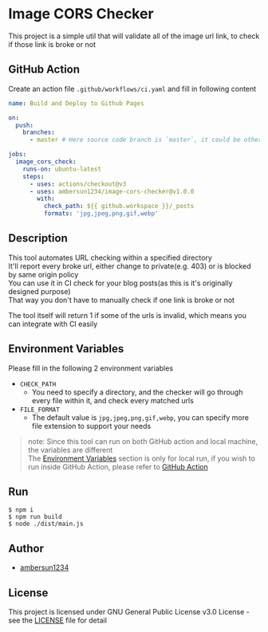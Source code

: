 # Image CORS Checker
This project is a simple util that will validate all of the image url link, to check if those link is broke or not

## GitHub Action
Create an action file `.github/workflows/ci.yaml` and fill in following content
```yaml
name: Build and Deploy to Github Pages

on:
  push:
    branches:
      - master # Here source code branch is `master`, it could be other branch

jobs:
  image_cors_check:
    runs-on: ubuntu-latest
    steps:
      - uses: actions/checkout@v3
      - uses: ambersun1234/image-cors-checker@v1.0.0
        with:
          check_path: ${{ github.workspace }}/_posts
          formats: 'jpg,jpeg,png,gif,webp'
```

## Description
This tool automates URL checking within a specified directory\
It'll report every broke url, either change to private(e.g. 403) or is blocked by same origin policy\
You can use it in CI check for your blog posts(as this is it's originally designed purpose)\
That way you don't have to manually check if one link is broke or not

The tool itself will return 1 if some of the urls is invalid, which means you can integrate with CI easily

## Environment Variables
Please fill in the following 2 environment variables
+ `CHECK_PATH`
    + You need to specify a directory, and the checker will go through every file within it, and check every matched urls
+ `FILE_FORMAT`
    + The default value is `jpg,jpeg,png,gif,webp`, you can specify more file extension to support your needs

> note: Since this tool can run on both GitHub action and local machine, the variables are different\
> The [Environment Variables](#environment-variables) section is only for local run, if you wish to run inside GitHub Action, please refer to [GitHub Action](#github-action)

## Run
```
$ npm i
$ npm run build
$ node ./dist/main.js
```

## Author
+ [ambersun1234](https://github.com/ambersun1234)

## License
This project is licensed under GNU General Public License v3.0 License - see the [LICENSE](./LICENSE) file for detail